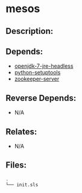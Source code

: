 # mesos

## Description:



## Depends:

  -  [openjdk-7-jre-headless](/salt/openjdk-7-jre-headless)
  -  [python-setuptools](/salt/python-setuptools)
  -  [zookeeper-server](/salt/zookeeper-server)

## Reverse Depends:

  -  N/A

## Relates:

  -  N/A

## Files:

```bash
.
└── init.sls
```
